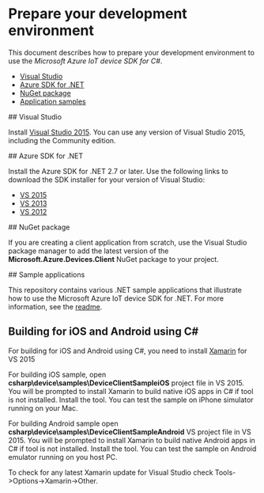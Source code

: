 # Prepare your development environment

This document describes how to prepare your development environment to use the *Microsoft Azure IoT device SDK for C#*.

- [Visual Studio](#vs)
- [Azure SDK for .NET](#azuresdk)
- [NuGet package](#prerequisites)
- [Application samples](#samplecode)

<a name="vs"/>
## Visual Studio

Install [Visual Studio 2015][visual-studio]. You can use any version of Visual Studio 2015, including the Community edition.

<a name="azuresdk"/>
## Azure SDK for .NET

Install the Azure SDK for .NET 2.7 or later. Use the following links to download the SDK installer for your version of Visual Studio:

- [VS 2015][lnk-sdk-vs2015]
- [VS 2013][lnk-sdk-vs2013]
- [VS 2012][lnk-sdk-vs2012]

<a name="prerequisites"/>
## NuGet package

If you are creating a client application from scratch, use the Visual Studio package manager to add the latest version of the **Microsoft.Azure.Devices.Client** NuGet package to your project.

<a name="samplecode"/>
## Sample applications

This repository contains various .NET sample applications that illustrate how to use the Microsoft Azure IoT device SDK for .NET. For more information, see the [readme][readme].

## Building for iOS and Android using C#  
For building for iOS and Android using C#, you need to install [Xamarin][lnk-visualstudio-xamarin] for VS 2015

For building iOS sample, open **csharp\device\samples\DeviceClientSampleiOS** project file in VS 2015. You will be prompted to install Xamarin to build native iOS apps in C# if tool is not installed. Install the tool. You can test the sample on iPhone simulator running on your Mac.

For building Android sample open **csharp\device\samples\DeviceClientSampleAndroid** VS project file in VS 2015. You will be prompted to install Xamarin to build native Android apps in C# if tool is not installed. Install the tool. You can test the sample on Android emulator running on you host PC.

To check for any latest Xamarin update for Visual Studio check Tools->Options->Xamarin->Other.

[visual-studio]: https://www.visualstudio.com/
[readme]: ../readme.md
[lnk-sdk-vs2015]: http://go.microsoft.com/fwlink/?LinkId=518003
[lnk-sdk-vs2013]: http://go.microsoft.com/fwlink/?LinkId=323510
[lnk-sdk-vs2012]: http://go.microsoft.com/fwlink/?LinkId=323511
[lnk-visualstudio-xamarin]: https://msdn.microsoft.com/en-us/library/mt299001.aspx

